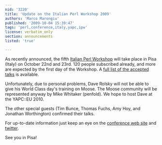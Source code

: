 ```yaml
---
nid: '3220'
title: 'Update on the Italian Perl Workshop 2009'
authors: 'Marco Marongiu'
published: '2009-10-04 15:39:47'
tags: 'perl,conference,italy,yapc,ipw'
license: verbatim_only
section: announcements
listed: 'true'

---
```

As recently announced, the fifth [Italian Perl Workshop](http://www.freesoftwaremagazine.com/community_posts/italian_perl_workshop_2009_and_yapc_eu_2010) will take place in Pisa (Italy) on October 22nd and 23rd. 120 people subscribed already, and more are expected by the first day of the Workshop. A [full list of the accepted talks](http://conferences.yapceurope.org/ipw2009/talks) is available.

<!--break-->

Unfortunately, due to personal problems, Dave Rolsky will not be able to give his World Class day's training on Moose. The Moose community will be represented anyway by Mike Whitaker (penfold). We hope to host Dave at the YAPC::EU 2010.

The other special guests (Tim Bunce, Thomas Fuchs, Amy Hoy, and Jonathan Worthington) confirmed their talks. 

For up-to-date information just keep an eye on the [conference web site](http://conferences.yapceurope.org/ipw2009/) and [twitter](http://twitter.com/ipw09).

See you in Pisa!